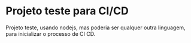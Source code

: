# Projeto teste para CI/CD

Projeto teste, usando nodejs, mas poderia ser qualquer outra linguagem, para inicializar o processo de CI CD.
